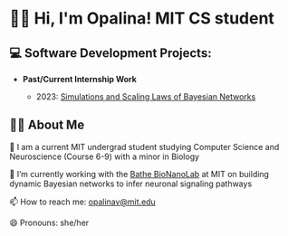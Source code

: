 <h1> 🙋‍♀️ Hi, I'm Opalina! MIT CS student

<h2> 💻 Software Development Projects:</h2>

- <b>Past/Current Internship Work</b>
 
  - 2023: [Simulations and Scaling Laws of Bayesian Networks](https://github.com/opalinav/Dynamic-Bayesian-Networks)
 <!-- (2022: [Predicting Hospital Length of Stay (Los)](https://github.com/opalinav/LoS-predictive-model) -->
  <!--(2021: [COVID-19 Molecular Docking using Autodock Vina](https://github.com/opalinav/COVID-19_Molecular-Docking)) -->
 

<h2> 👩‍💻 About Me</h2>
 <b></b>
 
🌱 I am a current MIT undergrad student studying Computer Science and Neuroscience (Course 6-9) with a minor in Biology

🔭 I’m currently working with the  [Bathe BioNanoLab](http://bathebionano.org/bathe-bionanolab-research/) at MIT on building dynamic Bayesian networks to infer neuronal signaling pathways 

📫 How to reach me: opalinav@mit.edu 

😄 Pronouns: she/her




